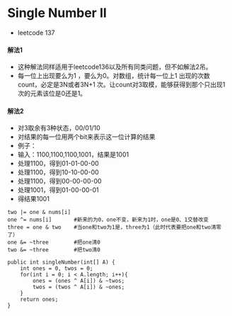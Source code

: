 # Single Number II
- leetcode 137
#### 解法1
- 这种解法同样适用于leetcode136以及所有同类问题，但不如解法2吊。
- 每一位上出现要么为1 ，要么为0。对数组，统计每一位上1 出现的次数count，必定是3N或者3N+1 次。让count对3取模，能够获得到那个只出现1次的元素该位是0还是1。

#### 解法2
- 对3取余有3种状态，00/01/10
- 对结果的每一位用两个bit来表示这一位计算的结果
- 例子：
- 输入：1100,1100,1100,1001，结果是1001
- 处理1100，得到01-01-00-00
- 处理1100，得到10-10-00-00
- 处理1100，得到00-00-00-00
- 处理1001，得到01-00-00-01
- 得结果1001

```
two |= one & nums[i] 
one ^= nums[i]       #新来的为0，one不变，新来为1时，one是0、1交替改变
three = one & two    #当one和two为1是，three为1（此时代表要把one和two清零了）
one &= ~three        #把one清0
two &= ~three        #把two清0

```

```
public int singleNumber(int[] A) {
    int ones = 0, twos = 0;
    for(int i = 0; i < A.length; i++){
        ones = (ones ^ A[i]) & ~twos;
        twos = (twos ^ A[i]) & ~ones;
    }
    return ones;
}
```
